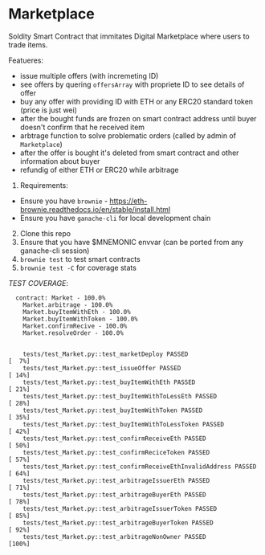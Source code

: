 # Marketplace
Soldity Smart Contract that immitates Digital Marketplace where users to trade items.

Featueres:
- issue multiple offers (with incremeting ID)
- see offers by quering `offersArray` with propriete ID to see details of offer
- buy any offer with providing ID with ETH or any ERC20 standard token (price is just wei)
- after the bought funds are frozen on smart contract address until buyer doesn't confirm that he received item
- arbtrage function to solve problematic orders (called by admin of `Marketplace`)
- after the offer is bought it's deleted from smart contract and other information about buyer
- refundig of either ETH or ERC20 while arbitrage


1. Requirements:
- Ensure you have `brownie` - https://eth-brownie.readthedocs.io/en/stable/install.html 
- Ensure you have `ganache-cli` for local development chain

2. Clone this repo
3. Ensure that you have $MNEMONIC envvar (can be ported from any ganache-cli session)
4. `brownie test` to test smart contracts
5. `brownie test -C` for coverage stats


*TEST COVERAGE*:
```
  contract: Market - 100.0%                                                                                                                                                           
    Market.arbitrage - 100.0%                                                                                                                                                         
    Market.buyItemWithEth - 100.0%                                                                                                                                                    
    Market.buyItemWithToken - 100.0%                                                                                                                                                  
    Market.confirmRecive - 100.0%                                                                                                                                                     
    Market.resolveOrder - 100.0%      
    

    tests/test_Market.py::test_marketDeploy PASSED                                                   [  7%]
    tests/test_Market.py::test_issueOffer PASSED                                                     [ 14%]
    tests/test_Market.py::test_buyItemWithEth PASSED                                                 [ 21%]
    tests/test_Market.py::test_buyItemWithToLessEth PASSED                                           [ 28%]
    tests/test_Market.py::test_buyItemWithToken PASSED                                               [ 35%]
    tests/test_Market.py::test_buyItemWithToLessToken PASSED                                         [ 42%]
    tests/test_Market.py::test_confirmReceiveEth PASSED                                              [ 50%]
    tests/test_Market.py::test_confirmReciceToken PASSED                                             [ 57%]
    tests/test_Market.py::test_confirmReceiveEthInvalidAddress PASSED                                [ 64%]
    tests/test_Market.py::test_arbitrageIssuerEth PASSED                                             [ 71%]
    tests/test_Market.py::test_arbitrageBuyerEth PASSED                                              [ 78%]
    tests/test_Market.py::test_arbitrageIssuerToken PASSED                                           [ 85%]
    tests/test_Market.py::test_arbitrageBuyerToken PASSED                                            [ 92%]
    tests/test_Market.py::test_arbitrageNonOwner PASSED                                              [100%]
```
